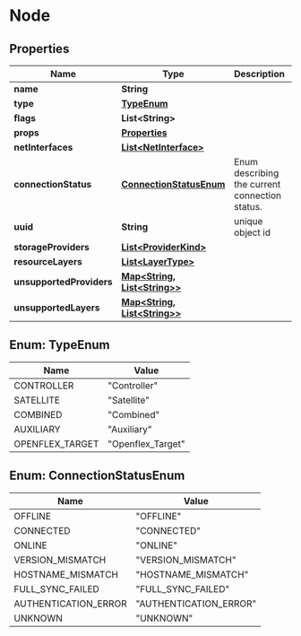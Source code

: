 # Node

## Properties
Name | Type | Description | Notes
------------ | ------------- | ------------- | -------------
**name** | **String** |  | 
**type** | [**TypeEnum**](#TypeEnum) |  | 
**flags** | **List&lt;String&gt;** |  |  [optional]
**props** | [**Properties**](Properties.md) |  |  [optional]
**netInterfaces** | [**List&lt;NetInterface&gt;**](NetInterface.md) |  |  [optional]
**connectionStatus** | [**ConnectionStatusEnum**](#ConnectionStatusEnum) | Enum describing the current connection status.  |  [optional]
**uuid** | **String** | unique object id |  [optional]
**storageProviders** | [**List&lt;ProviderKind&gt;**](ProviderKind.md) |  |  [optional]
**resourceLayers** | [**List&lt;LayerType&gt;**](LayerType.md) |  |  [optional]
**unsupportedProviders** | [**Map&lt;String, List&lt;String&gt;&gt;**](List.md) |  |  [optional]
**unsupportedLayers** | [**Map&lt;String, List&lt;String&gt;&gt;**](List.md) |  |  [optional]

<a name="TypeEnum"></a>
## Enum: TypeEnum
Name | Value
---- | -----
CONTROLLER | &quot;Controller&quot;
SATELLITE | &quot;Satellite&quot;
COMBINED | &quot;Combined&quot;
AUXILIARY | &quot;Auxiliary&quot;
OPENFLEX_TARGET | &quot;Openflex_Target&quot;

<a name="ConnectionStatusEnum"></a>
## Enum: ConnectionStatusEnum
Name | Value
---- | -----
OFFLINE | &quot;OFFLINE&quot;
CONNECTED | &quot;CONNECTED&quot;
ONLINE | &quot;ONLINE&quot;
VERSION_MISMATCH | &quot;VERSION_MISMATCH&quot;
HOSTNAME_MISMATCH | &quot;HOSTNAME_MISMATCH&quot;
FULL_SYNC_FAILED | &quot;FULL_SYNC_FAILED&quot;
AUTHENTICATION_ERROR | &quot;AUTHENTICATION_ERROR&quot;
UNKNOWN | &quot;UNKNOWN&quot;
